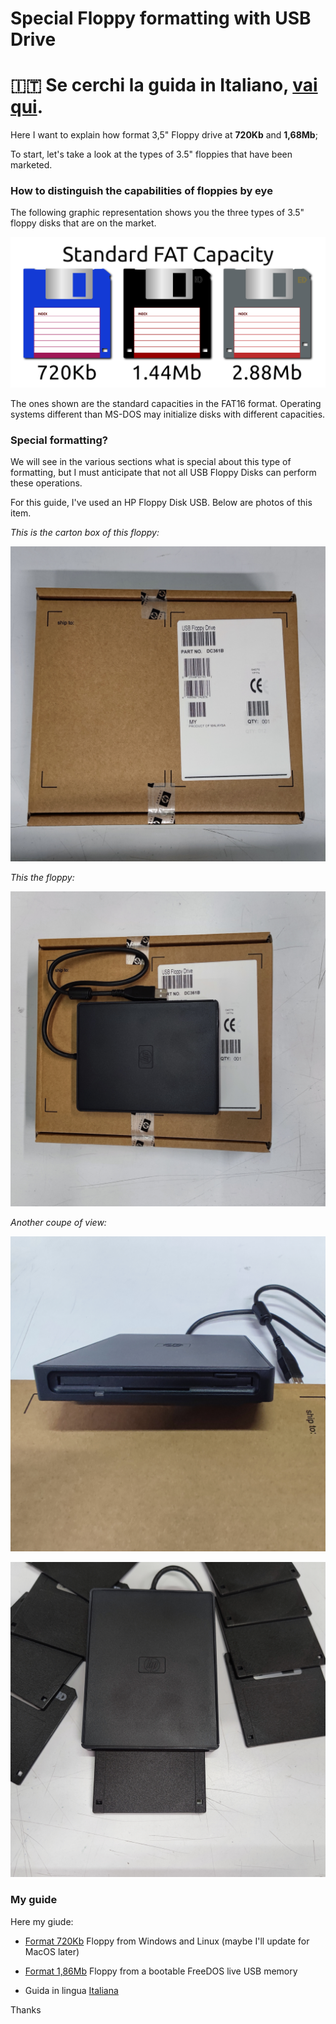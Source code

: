 # Special Floppy formatting with USB Drive

# 🇮🇹 Se cerchi la guida in Italiano, [vai qui](/readme.md).

Here I want to explain how format 3,5" Floppy drive at **720Kb** and **1,68Mb**;

To start, let's take a look at the types of 3.5" floppies that have been marketed.

### How to distinguish the capabilities of floppies by eye

The following graphic representation shows you the three types of 3.5" floppy disks that are on the market.

![FDD](/assets/en-floppy-35.png)

The ones shown are the standard capacities in the FAT16 format.
Operating systems different than MS-DOS may initialize disks with different capacities.

### Special formatting?

We will see in the various sections what is special about this type of formatting, but I must anticipate that not all USB Floppy Disks can perform these operations.

For this guide, I've used an HP Floppy Disk USB. Below are photos of this item.

*This is the carton box of this floppy:*

![Carton Box](assets/IMG_20210914_165558.jpg)

*This the floppy:*

![Floppy](assets/IMG_20210914_165627.jpg)

*Another coupe of view:*

![One](assets/IMG_20210914_165647.jpg)

![Two](assets/IMG_20210914_165741.jpg)

### My guide

Here my giude:

- [Format 720Kb](/720Kb.md) Floppy from Windows and Linux (maybe I'll update for MacOS later)

- [Format 1,86Mb](/168Mb.md) Floppy from a bootable FreeDOS live USB memory

- Guida in lingua [Italiana](/readme.md)

Thanks